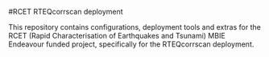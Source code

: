 #RCET RTEQcorrscan deployment

This repository contains configurations, deployment tools and extras for
the RCET (Rapid Characterisation of Earthquakes and Tsunami) MBIE
Endeavour funded project, specifically for the RTEQcorrscan deployment.
